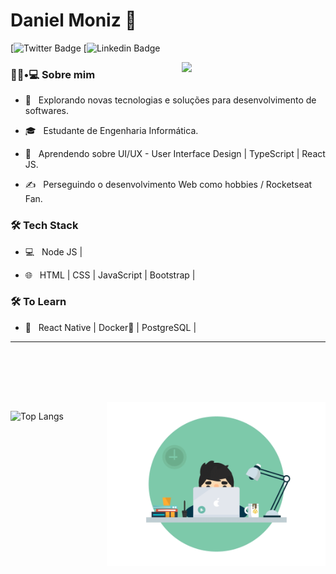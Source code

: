 # Daniel Moniz 👋
[![Twitter Badge](https://twitter.com/danielkoti_) 
[![Linkedin Badge](https://www.linkedin.com/in/daniel-moniz-47a481187)


<img align='right' src="https://media.giphy.com/media/M9gbBd9nbDrOTu1Mqx/giphy.gif" width="230">

<h3> 👨🏻•💻 Sobre mim </h3>



- 🤔 &nbsp; Explorando novas tecnologias e soluções para desenvolvimento de softwares.

- 🎓 &nbsp; Estudante de Engenharia Informática.

- 🌱 &nbsp; Aprendendo sobre UI/UX - User Interface Design | TypeScript | React JS.

- ✍️ &nbsp; Perseguindo o desenvolvimento Web como hobbies / Rocketseat Fan.



<h3>🛠 Tech Stack</h3>



- 💻 &nbsp; Node JS |

- 🌐 &nbsp; HTML | CSS | JavaScript | Bootstrap |

<!--

- 🛢 &nbsp; MySQL | MongoDB |

- 🖥 &nbsp; | Photoshop |

-->



<h3>🛠 To Learn </h3>

- 🔧 &nbsp; React Native | Docker🐳 |  PostgreSQL |

<hr>



<br/><br/>


<br/>

<br/>

<img src="https://github.com/nirala69/nirala69/blob/master/70804f7e25b11f29db904f2fa7b4cd9d.gif" width="350" align='right'>

![Top Langs](https://github-readme-stats.vercel.app/api/top-langs/?username=shivam0110&show_icons=true)

<br><br>





